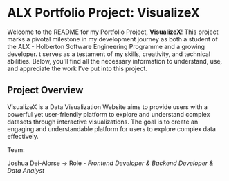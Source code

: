 # ALX Portfolio Project: VisualizeX

Welcome to the README for my Portfolio Project, **VisualizeX**! This project marks a pivotal milestone in my development journey as both a student of the ALX - Holberton Software Engineering Programme and a growing developer. t serves as a testament of my skills, creativity, and technical abilities. Below, you'll find all the necessary information to understand, use, and appreciate the work I've put into this project.

## Project Overview

VisualizeX is a Data Visualization Website aims to provide users with a powerful yet user-friendly platform to explore and understand complex datasets through interactive visualizations. The goal is to create an engaging and understandable platform for users to explore complex data effectively.

Team:

Joshua Dei-Alorse  -> Role - *Frontend Developer & Backend Developer & Data Analyst*
